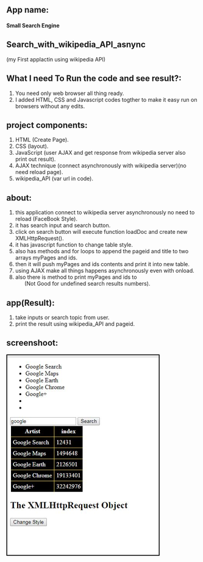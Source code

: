 ## App name: 
#### Small Search Engine

## Search_with_wikipedia_API_asnync
(my First applactin using wikipedia API)

## What I need To Run the code and see result?:
1. You need only web browser all thing ready.
2. I added HTML, CSS and Javascript codes togther to make it easy run on browsers without any edits.

## project components:
1. HTML (Create Page).
2. CSS (layout).
3. JavaScript (user AJAX and get response from wikipedia server also print out result).
4. AJAX technique (connect asynchronously with wikipedia server)(no need reload page).
5. wikipedia_API (var url in code).

## about:
1. this application connect to wikipedia server asynchronously no need to reload (FaceBook Style).
2. it has search input and search button.
3. click on search button will execute function loadDoc and create new XMLHttpRequest().
4. it has javascript function to change table style.
5. also has methods and for loops to append the pageid and title to two arrays myPages and ids.
6. then it will push myPages and ids contents and print it into new table.
7. using AJAX make all things happens asynchronously even with onload.
6. also there is method to print myPages and ids to <ul> (Not Good for undefined search results numbers).  


## app(Result):
1. take inputs or search topic from user.
2. print the result using wikipedia_API and pageid.

## screenshoot:
<img src='img.JPG' alt='project photo' style='border:2px solid black;'>

